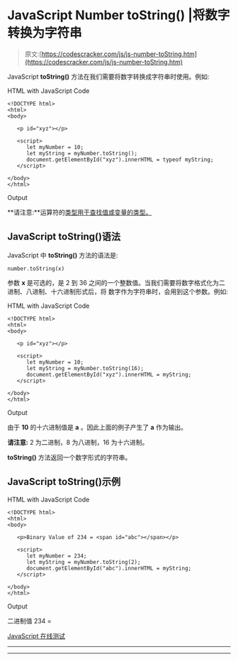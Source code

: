 # JavaScript Number toString() |将数字转换为字符串

> 原文:[https://codescracker.com/js/js-number-toString.htm](https://codescracker.com/js/js-number-toString.htm)

JavaScript **toString()** 方法在我们需要将数字转换成字符串时使用。例如:

HTML with JavaScript Code

```
<!DOCTYPE html>
<html>
<body>

   <p id="xyz"></p>

   <script>
      let myNumber = 10;
      let myString = myNumber.toString();
      document.getElementById("xyz").innerHTML = typeof myString;
   </script>

</body>
</html>
```

Output

**请注意:**运算符的[类型用于查找值或变量的类型。](/js/js-typeof.htm)

## JavaScript toString()语法

JavaScript 中 **toString()** 方法的语法是:

```
number.toString(x)
```

参数 **x** 是可选的，是 2 到 36 之间的一个整数值。当我们需要将数字格式化为二进制、八进制、十六进制形式后，将 数字作为字符串时，会用到这个参数。例如:

HTML with JavaScript Code

```
<!DOCTYPE html>
<html>
<body>

   <p id="xyz"></p>

   <script>
      let myNumber = 10;
      let myString = myNumber.toString(16);
      document.getElementById("xyz").innerHTML = myString;
   </script>

</body>
</html>
```

Output

由于 **10** 的十六进制值是 **a** 。因此上面的例子产生了 **a** 作为输出。

**请注意:** 2 为二进制，8 为八进制，16 为十六进制。

**toString()** 方法返回一个数字形式的字符串。

## JavaScript toString()示例

HTML with JavaScript Code

```
<!DOCTYPE html>
<html>
<body>

   <p>Binary Value of 234 = <span id="abc"></span></p>

   <script>
      let myNumber = 234;
      let myString = myNumber.toString(2);
      document.getElementById("abc").innerHTML = myString;
   </script>

</body>
</html>
```

Output

二进制值 234 =

[JavaScript 在线测试](/exam/showtest.php?subid=6)

* * *

* * *